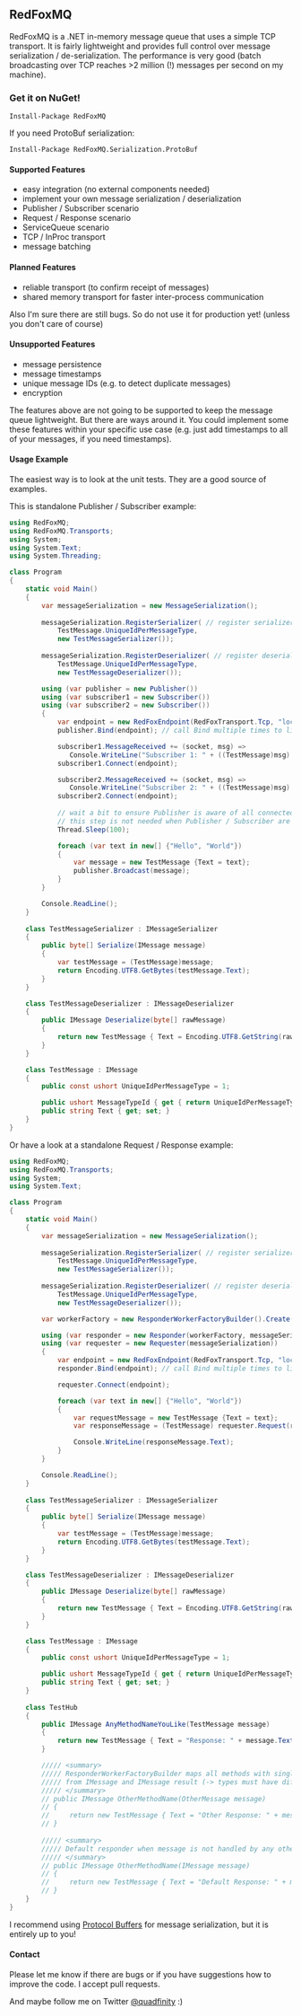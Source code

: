 ## RedFoxMQ

RedFoxMQ is a .NET in-memory message queue that uses a simple TCP transport. It is fairly lightweight
and provides full control over message serialization / de-serialization. The performance is very
good (batch broadcasting over TCP reaches >2 million (!) messages per second on my machine).

### Get it on NuGet!

    Install-Package RedFoxMQ

If you need ProtoBuf serialization:

    Install-Package RedFoxMQ.Serialization.ProtoBuf
    
#### Supported Features

- easy integration (no external components needed)
- implement your own message serialization / deserialization
- Publisher / Subscriber scenario
- Request / Response scenario
- ServiceQueue scenario
- TCP / InProc transport
- message batching

#### Planned Features

- reliable transport (to confirm receipt of messages)
- shared memory transport for faster inter-process communication

Also I'm sure there are still bugs. So do not use it for production yet! (unless you don't care of course)

#### Unsupported Features

- message persistence
- message timestamps
- unique message IDs (e.g. to detect duplicate messages)
- encryption

The features above are not going to be supported to keep the message queue 
lightweight. But there are ways around it. You could implement some these features 
within your specific use case (e.g. just add timestamps to all of your messages, 
if you need timestamps).

#### Usage Example

The easiest way is to look at the unit tests. They are a good source of examples.

This is standalone Publisher / Subscriber example:

```c#
using RedFoxMQ;
using RedFoxMQ.Transports;
using System;
using System.Text;
using System.Threading;

class Program
{
    static void Main()
    {
        var messageSerialization = new MessageSerialization();
        
        messageSerialization.RegisterSerializer( // register serializer for each message type
            TestMessage.UniqueIdPerMessageType, 
            new TestMessageSerializer());
            
        messageSerialization.RegisterDeserializer( // register deserializer for each message type
            TestMessage.UniqueIdPerMessageType, 
            new TestMessageDeserializer());

        using (var publisher = new Publisher())
        using (var subscriber1 = new Subscriber())
        using (var subscriber2 = new Subscriber())
        {
            var endpoint = new RedFoxEndpoint(RedFoxTransport.Tcp, "localhost", 5555, null);
            publisher.Bind(endpoint); // call Bind multiple times to listen to multiple endpoints

            subscriber1.MessageReceived += (socket, msg) => 
               Console.WriteLine("Subscriber 1: " + ((TestMessage)msg).Text);
            subscriber1.Connect(endpoint);

            subscriber2.MessageReceived += (socket, msg) => 
               Console.WriteLine("Subscriber 2: " + ((TestMessage)msg).Text);
            subscriber2.Connect(endpoint);
            
            // wait a bit to ensure Publisher is aware of all connected subscribers
            // this step is not needed when Publisher / Subscriber are on different processes
            Thread.Sleep(100);

            foreach (var text in new[] {"Hello", "World"})
            {
                var message = new TestMessage {Text = text};
                publisher.Broadcast(message);
            }
        }

        Console.ReadLine();
    }
    
    class TestMessageSerializer : IMessageSerializer
    {
        public byte[] Serialize(IMessage message)
        {
            var testMessage = (TestMessage)message;
            return Encoding.UTF8.GetBytes(testMessage.Text);
        }
    }

    class TestMessageDeserializer : IMessageDeserializer
    {
        public IMessage Deserialize(byte[] rawMessage)
        {
            return new TestMessage { Text = Encoding.UTF8.GetString(rawMessage) };
        }
    }

    class TestMessage : IMessage
    {
        public const ushort UniqueIdPerMessageType = 1;

        public ushort MessageTypeId { get { return UniqueIdPerMessageType; } }
        public string Text { get; set; }
    }
}
```

Or have a look at a standalone Request / Response example:

```c#
using RedFoxMQ;
using RedFoxMQ.Transports;
using System;
using System.Text;

class Program
{
    static void Main()
    {
        var messageSerialization = new MessageSerialization();
        
        messageSerialization.RegisterSerializer( // register serializer for each message type
            TestMessage.UniqueIdPerMessageType, 
            new TestMessageSerializer());
            
        messageSerialization.RegisterDeserializer( // register deserializer for each message type
            TestMessage.UniqueIdPerMessageType, 
            new TestMessageDeserializer());

        var workerFactory = new ResponderWorkerFactoryBuilder().Create(new TestHub());

        using (var responder = new Responder(workerFactory, messageSerialization))
        using (var requester = new Requester(messageSerialization))
        {
            var endpoint = new RedFoxEndpoint(RedFoxTransport.Tcp, "localhost", 5555, null);
            responder.Bind(endpoint); // call Bind multiple times to listen to multiple endpoints

            requester.Connect(endpoint);

            foreach (var text in new[] {"Hello", "World"})
            {
                var requestMessage = new TestMessage {Text = text};
                var responseMessage = (TestMessage) requester.Request(requestMessage);

                Console.WriteLine(responseMessage.Text);
            }
        }

        Console.ReadLine();
    }
    
    class TestMessageSerializer : IMessageSerializer
    {
        public byte[] Serialize(IMessage message)
        {
            var testMessage = (TestMessage)message;
            return Encoding.UTF8.GetBytes(testMessage.Text);
        }
    }

    class TestMessageDeserializer : IMessageDeserializer
    {
        public IMessage Deserialize(byte[] rawMessage)
        {
            return new TestMessage { Text = Encoding.UTF8.GetString(rawMessage) };
        }
    }

    class TestMessage : IMessage
    {
        public const ushort UniqueIdPerMessageType = 1;

        public ushort MessageTypeId { get { return UniqueIdPerMessageType; } }
        public string Text { get; set; }
    }
    
    class TestHub
    {
        public IMessage AnyMethodNameYouLike(TestMessage message)
        {
            return new TestMessage { Text = "Response: " + message.Text };
        }

        ///// <summary>
        ///// ResponderWorkerFactoryBuilder maps all methods with single parameter derived
        ///// from IMessage and IMessage result (-> types must have different MessageTypeIds)
        ///// </summary>
        // public IMessage OtherMethodName(OtherMessage message)
        // {
        //     return new TestMessage { Text = "Other Response: " + message.Text };
        // }
		
        ///// <summary>
        ///// Default responder when message is not handled by any other specific implementation
        ///// </summary>
        // public IMessage OtherMethodName(IMessage message)
        // {
        //     return new TestMessage { Text = "Default Response: " + message.Text };
        // }		
    } 
}
```

I recommend using [Protocol Buffers](https://code.google.com/p/protobuf-net/)
for message serialization, but it is entirely up to you!

#### Contact

Please let me know if there are bugs or if you have suggestions how to improve the code.
I accept pull requests.

And maybe follow me on Twitter [@quadfinity](https://twitter.com/quadfinity) :)
